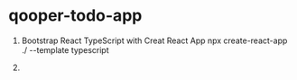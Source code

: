 # qooper-todo-app

1. Bootstrap React TypeScript with Creat React App
   npx create-react-app ./ --template typescript

2.
